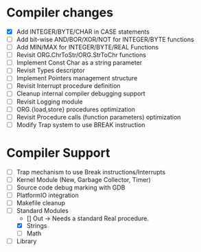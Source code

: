 # Compiler changes

- [x] Add INTEGER/BYTE/CHAR in CASE statements
- [ ] Add bit-wise AND/BOR/XOR/NOT for INTEGER/BYTE functions
- [ ] Add MIN/MAX for INTEGER/BYTE/REAL Functions
- [ ] Revisit ORG.ChrToStr/ORG.StrToChr functions
- [ ] Implement Const Char as a string parameter
- [ ] Revisit Types descriptor
- [ ] Implement Pointers management structure
- [ ] Revisit Interrupt procedure definition
- [ ] Cleanup internal compiler debugging support
- [ ] Revisit Logging module
- [ ] ORG.{load,store} procedures optimization
- [ ] Revisit Procedure calls (function parameters) optimization
- [ ] Modify Trap system to use BREAK instruction
 
# Compiler Support

- [ ] Trap mechanism to use Break instructions/Interrupts
- [ ] Kernel Module (New, Garbage Collector, Timer)
- [ ] Source code debug marking with GDB
- [ ] PlatformIO integration
- [ ] Makefile cleanup
- [ ] Standard Modules
  + [] Out -> Needs a standard Real procedure.
  + [x] Strings
  + [ ] Math
- [ ] Library
